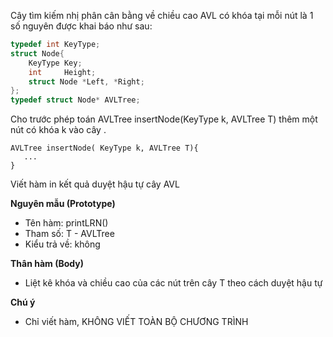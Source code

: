 Cây tìm kiếm nhị phân cân bằng về chiều cao AVL có khóa tại mỗi nút là 1 số nguyên được khai báo như sau:
```c
typedef int KeyType;
struct Node{
	KeyType Key;
	int		Height;
	struct Node *Left, *Right;
};
typedef struct Node* AVLTree;
```
Cho trước phép toán AVLTree insertNode(KeyType k, AVLTree T) thêm một nút có khóa k vào cây .
```
AVLTree insertNode( KeyType k, AVLTree T){
   ...
}
```
Viết hàm in kết quả duyệt hậu tự cây AVL

**Nguyên mẫu (Prototype)**
- Tên hàm: printLRN()
- Tham số: T - AVLTree
- Kiểu trả về: không

**Thân hàm (Body)**
- Liệt kê khóa và chiều cao của các nút trên cây T theo cách duyệt hậu tự

**Chú ý**
- Chỉ viết hàm, KHÔNG VIẾT TOÀN BỘ CHƯƠNG TRÌNH

